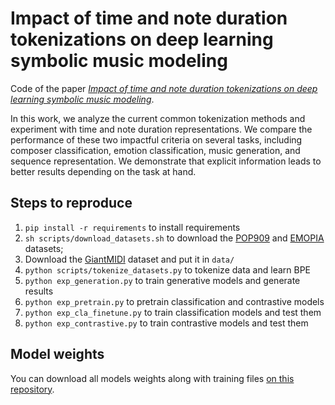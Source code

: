 # Impact of time and note duration tokenizations on deep learning symbolic music modeling

Code of the paper [*Impact of time and note duration tokenizations on deep learning symbolic music modeling*](https://arxiv.org/abs/2301.11975).

In this work, we analyze the current common tokenization methods and experiment with time and note duration representations. We compare the performance of these two impactful criteria on several tasks, including composer classification, emotion classification, music generation, and sequence representation. We demonstrate that explicit information leads to better results depending on the task at hand.

## Steps to reproduce

1. `pip install -r requirements` to install requirements
2. `sh scripts/download_datasets.sh` to download the [POP909](https://github.com/music-x-lab/POP909-Dataset) and [EMOPIA](https://annahung31.github.io/EMOPIA/) datasets; 
3. Download the [GiantMIDI](https://github.com/bytedance/GiantMIDI-Piano/blob/master/disclaimer.md) dataset and put it in `data/`
4. `python scripts/tokenize_datasets.py` to tokenize data and learn BPE
5. `python exp_generation.py` to train generative models and generate results
6. `python exp_pretrain.py` to pretrain classification and contrastive models
7. `python exp_cla_finetune.py` to train classification models and test them
8. `python exp_contrastive.py` to train contrastive models and test them

## Model weights

You can download all models weights along with training files [on this repository]().
